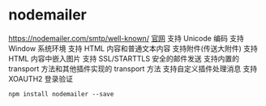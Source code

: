 # nodemailer

https://nodemailer.com/smtp/well-known/
[官网](https://nodemailer.com/about/)
支持 Unicode 编码
支持 Window 系统环境
支持 HTML 内容和普通文本内容
支持附件(传送大附件)
支持 HTML 内容中嵌入图片
支持 SSL/STARTTLS 安全的邮件发送
支持内置的 transport 方法和其他插件实现的 transport 方法
支持自定义插件处理消息
支持 XOAUTH2 登录验证

`npm install nodemailer --save`
